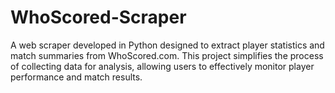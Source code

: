 # WhoScored-Scraper
A web scraper developed in Python designed to extract player statistics and match summaries from WhoScored.com. This project simplifies the process of collecting data for analysis, allowing users to effectively monitor player performance and match results.
